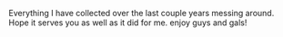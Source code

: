 Everything I have collected over the last couple years messing around. Hope it serves you as well as it did for me. enjoy guys and gals!

